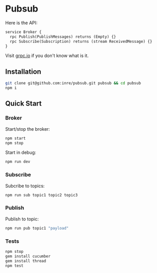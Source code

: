 # Pubsub

Here is the API:

```protobuf
service Broker {
  rpc Publish(PublishMessages) returns (Empty) {}
  rpc Subscribe(Subscription) returns (stream ReceivedMessage) {}
}
```

Visit [grpc.io](http://www.grpc.io/) if you don't know what is it.

## Installation

```bash
git clone git@github.com:inre/pubsub.git pubsub && cd pubsub
npm i
```
## Quick Start

### Broker

Start/stop the broker:

```bash
npm start
npm stop
```
Start in debug:

```bash
npm run dev
```

### Subscribe

Subcribe to topics:

```bash
npm run sub topic1 topic2 topic3
```

### Publish

Publish to topic:

```bash
npm run pub topic1 "payload"
```

### Tests

```bash
npm stop
gem install cucumber
gem install thread
npm test
```

##
